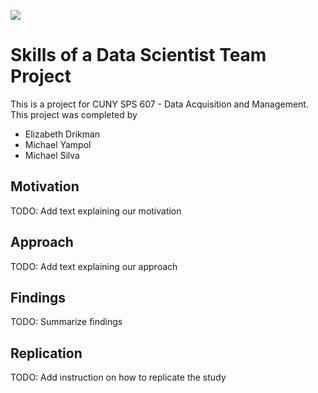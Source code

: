 ![](https://sps.cuny.edu/sites/all/themes/cuny/assets/img/header_logo.png)

# Skills of a Data Scientist Team Project

This is a project for CUNY SPS 607 - Data Acquisition and Management.  This project was completed by 

* Elizabeth Drikman
* Michael Yampol
* Michael Silva

## Motivation

TODO: Add text explaining our motivation

## Approach

TODO: Add text explaining our approach

## Findings

TODO: Summarize findings

## Replication

TODO: Add instruction on how to replicate the study